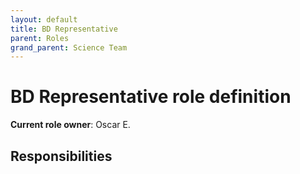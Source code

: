```yaml
---
layout: default
title: BD Representative
parent: Roles
grand_parent: Science Team
---
```


# BD Representative role definition

**Current role owner**: Oscar E.

## Responsibilities
